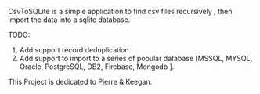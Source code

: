 CsvToSQLite is a simple application to find csv  files recursively , then import
the data into a sqlite database.

TODO:

1. Add support record deduplication.
2. Add support to import to a series of popular database [MSSQL, MYSQL, Oracle, PostgreSQL, DB2, Firebase, Mongodb ].


This Project is dedicated to Pierre & Keegan.
